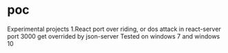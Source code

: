 # poc
Experimental projects
1.React port over riding, or dos attack in react-server
port 3000 get overrided by json-server
Tested on windows 7 and windows 10
